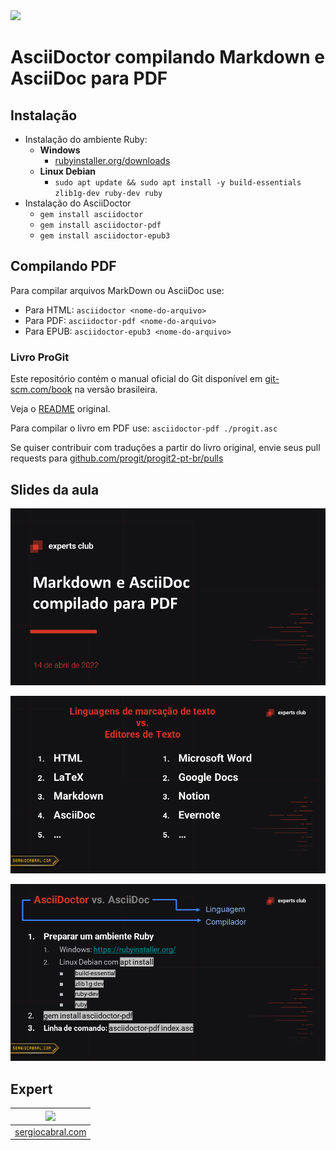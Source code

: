 <img src="https://storage.googleapis.com/golden-wind/experts-club/capa-github.svg" />

# AsciiDoctor compilando Markdown e AsciiDoc para PDF

## Instalação

- Instalação do ambiente Ruby:
  - **Windows**
    - [rubyinstaller.org/downloads](https://rubyinstaller.org/downloads/)
  - **Linux Debian**
    - `sudo apt update && sudo apt install -y build-essentials zlib1g-dev ruby-dev ruby`
- Instalação do AsciiDoctor
  - `gem install asciidoctor`
  - `gem install asciidoctor-pdf`
  - `gem install asciidoctor-epub3`

## Compilando PDF

Para compilar arquivos MarkDown ou AsciiDoc use:

- Para HTML: `asciidoctor <nome-do-arquivo>`
- Para PDF: `asciidoctor-pdf <nome-do-arquivo>`
- Para EPUB: `asciidoctor-epub3 <nome-do-arquivo>`

### Livro ProGit

Este repositório contém o manual oficial do Git disponível em [git-scm.com/book](https://git-scm.com/book/) na versão brasileira.

Veja o [README](./README2.asc) original.

Para compilar o livro em PDF use: `asciidoctor-pdf ./progit.asc`

Se quiser contribuir com traduções a partir do livro original, envie seus pull requests para [github.com/progit/progit2-pt-br/pulls](https://github.com/progit/progit2-pt-br/pulls)

## Slides da aula

![Slide 1](./_assets/Slide01.png)

![Slide 2](./_assets/Slide02.png)

![Slide 3](./_assets/Slide03.png)

## Expert

| [<img src="https://avatars.githubusercontent.com/u/665373?v=4" width="75px;"/>](https://github.com/sergiocabral) |
| :-: |
|[sergiocabral.com](https://sergiocabral.com)|
